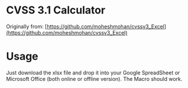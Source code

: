 # CVSS 3.1 Calculator
Originally from: [https://github.com/moheshmohan/cvssv3_Excel](https://github.com/moheshmohan/cvssv3_Excel)

# Usage
Just download the xlsx file and drop it into your Google SpreadSheet or Microsoft Office (both online or offline version). The Macro should work.

